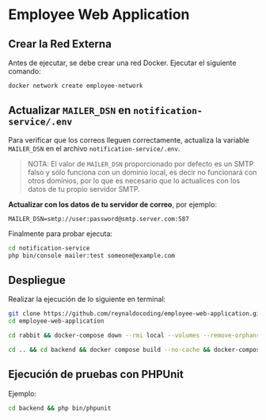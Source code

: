 # Employee Web Application

## Crear la Red Externa

Antes de ejecutar, se debe crear una red Docker. Ejecutar el siguiente comando:

```bash
docker network create employee-network
```

## Actualizar `MAILER_DSN` en `notification-service/.env`

Para verificar que los correos lleguen correctamente, actualiza la variable `MAILER_DSN` en el archivo `notification-service/.env`.

> NOTA: El valor de `MAILER_DSN` proporcionado por defecto es un SMTP falso y sólo funciona con un dominio local, es decir no funcionará con otros dominios, por lo que es necesario que lo actualices con los datos de tu propio servidor SMTP.

**Actualizar con los datos de tu servidor de correo**, por ejemplo:

```env
MAILER_DSN=smtp://user:password@smtp.server.com:587
```

Finalmente para probar ejecuta:

```bash
cd notification-service
php bin/console mailer:test someone@example.com
```

## Despliegue

Realizar la ejecución de lo siguiente en terminal:

```bash
git clone https://github.com/reynaldocoding/employee-web-application.git
cd employee-web-application
```

```bash
cd rabbit && docker-compose down --rmi local --volumes --remove-orphans && docker compose up -d --wait && cd .. && cd notification-service && docker compose build --no-cache && docker-compose down --rmi local --volumes --remove-orphans && docker compose up -d --wait
```

```bash
cd .. && cd backend && docker compose build --no-cache && docker-compose down --rmi local --volumes --remove-orphans && docker compose up --pull always -d --wait && cd ..
```

## Ejecución de pruebas con PHPUnit

Ejemplo:

```bash
cd backend && php bin/phpunit
```
